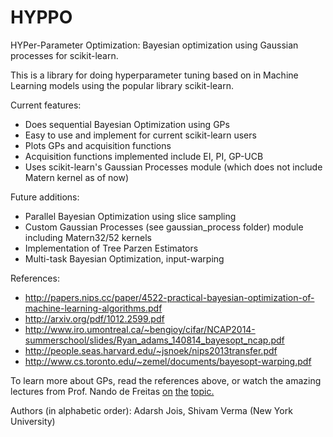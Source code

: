 # HYPPO
HYPer-Parameter Optimization: Bayesian optimization using Gaussian processes for scikit-learn.

This is a library for doing hyperparameter tuning based on in Machine Learning models using the popular library scikit-learn.

Current features:
* Does sequential Bayesian Optimization using GPs
* Easy to use and implement for current scikit-learn users
* Plots GPs and acquisition functions
* Acquisition functions implemented include EI, PI, GP-UCB
* Uses scikit-learn's Gaussian Processes module (which does not include Matern kernel as of now)

Future additions:
* Parallel Bayesian Optimization using slice sampling
* Custom Gaussian Processes (see gaussian_process folder) module including Matern32/52 kernels
* Implementation of Tree Parzen Estimators
* Multi-task Bayesian Optimization, input-warping

References:
* http://papers.nips.cc/paper/4522-practical-bayesian-optimization-of-machine-learning-algorithms.pdf
* http://arxiv.org/pdf/1012.2599.pdf
* http://www.iro.umontreal.ca/~bengioy/cifar/NCAP2014-summerschool/slides/Ryan_adams_140814_bayesopt_ncap.pdf
* http://people.seas.harvard.edu/~jsnoek/nips2013transfer.pdf
* http://www.cs.toronto.edu/~zemel/documents/bayesopt-warping.pdf

To learn more about GPs, read the references above, or watch the amazing lectures from Prof. Nando de Freitas [on](https://www.youtube.com/watch?v=4vGiHC35j9s) [the](https://www.youtube.com/watch?v=MfHKW5z-OOA) [topic.](https://www.youtube.com/watch?v=vz3D36VXefI)

Authors (in alphabetic order):
Adarsh Jois, Shivam Verma (New York University)

